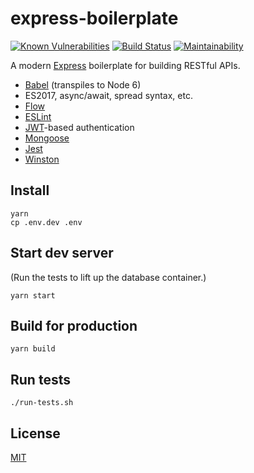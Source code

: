 express-boilerplate
===================

[![Known Vulnerabilities](https://snyk.io/test/github/ericnishio/express-boilerplate/master/badge.svg)](https://snyk.io/test/github/ericnishio/express-boilerplate)
[![Build Status](https://img.shields.io/travis/ericnishio/express-boilerplate.svg)](https://travis-ci.org/ericnishio/express-boilerplate)
[![Maintainability](https://api.codeclimate.com/v1/badges/c7c33572b0d927ef0d90/maintainability)](https://codeclimate.com/github/ericnishio/express-boilerplate/maintainability)

A modern [Express](https://expressjs.com) boilerplate for building RESTful APIs.

- [Babel](https://babeljs.io) (transpiles to Node 6)
- ES2017, async/await, spread syntax, etc.
- [Flow](https://flow.org)
- [ESLint](https://eslint.org)
- [JWT](https://jwt.io)-based authentication
- [Mongoose](http://mongoosejs.com)
- [Jest](https://facebook.github.io/jest/)
- [Winston](https://github.com/winstonjs/winston)

## Install

```
yarn
cp .env.dev .env
```

## Start dev server

(Run the tests to lift up the database container.)

```
yarn start
```

## Build for production

```
yarn build
```

## Run tests

```
./run-tests.sh
```

## License

[MIT](LICENSE.md)

